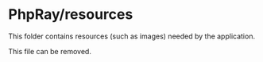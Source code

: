 # PhpRay/resources

This folder contains resources (such as images) needed by the application. 

This file can be removed.
